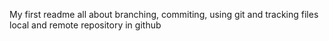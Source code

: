 My first readme
all about branching, commiting, using git and tracking files
local and remote repository in github
